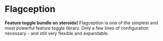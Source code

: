 # Flagception
**Feature toggle bundle on steroids!** Flagception is one of the simplest and most powerful feature toggle library.
Only a few lines of configuration necessary - and still very flexible and expandable.
